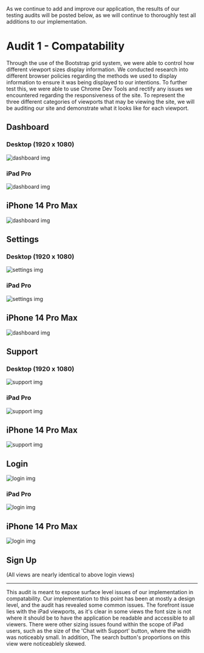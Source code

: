 As we continue to add and improve our application, the results of our testing audits will be posted below, as we will continue to thoroughly test all additions to our implementation.

# Audit 1 - Compatability

Through the use of the Bootstrap grid system, we were able to control how different viewport sizes display information. We conducted research into different browser policies regarding the methods we used to display information to ensure it was being displayed to our intentions. To further test this, we were able to use Chrome Dev Tools and rectify any issues we encountered regarding the responsiveness of the site. To represent the three different categories of viewports that may be viewing the site, we will be auditing our site and demonstrate what it looks like for each viewport.

## Dashboard

### Desktop (1920 x 1080)

![dashboard img](assets/desktop_dash.png)

### iPad Pro

![dashboard img](assets/ipad_dash.png)

## iPhone 14 Pro Max

![dashboard img](assets/iphone_dash.png)

## Settings

### Desktop (1920 x 1080)

![settings img](assets/desktop_settings.png)

### iPad Pro

![settings img](assets/ipad_settings.png)

## iPhone 14 Pro Max

![dashboard img](assets/iphone_settings.png)

## Support

### Desktop (1920 x 1080)

![support img](assets/desktop_support.png)

### iPad Pro

![support img](assets/ipad_support.png)

## iPhone 14 Pro Max

![support img](assets/iphone_support.png)

## Login

![login img](assets/desktop_login.png)

### iPad Pro

![login img](assets/ipad_login.png)

## iPhone 14 Pro Max

![login img](assets/iphone_login.png)

## Sign Up

(All views are nearly identical to above login views)

--- 

This audit is meant to expose surface level issues of our implementation in compatability. Our implementation to this point has been at mostly a design level, and the audit has revealed some common issues. The forefront issue lies with the iPad viewports, as it's clear in some views the font size is not where it should be to have the application be readable and accessible to all viewers. There were other sizing issues found within the scope of iPad users, such as the size of the 'Chat with Support' button, where the width was noticeably small. In addition, The search button's proportions on this view were noticeablely skewed. 


